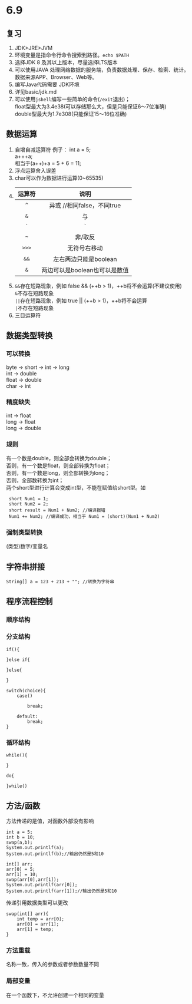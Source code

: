 # 6.9
## 复习
1. JDK>JRE>JVM
2. 环境变量是指命令行命令搜索到路径。`echo $PATH`
3. 选择JDK 8 及其以上版本，尽量选择LTS版本
4. 可以使用JAVA 处理网络数据的服务端，负责数据处理、保存、检索、统计。数据来源APP、Browser、Web等。
5. 编写Java代码需要 JDK环境
6. 详见basic/jdk.md
7. 可以使用`jshell`编写一些简单的命令(`/exit`退出)；<br>
   float型最大为3.4e38(可以存储那么大，但是只能保证6～7位准确)<br>
   double型最大为1.7e308(只能保证15～16位准确)

## 数据运算
1. 自增自减运算符
   例子：
   int a = 5; <br>
   a+++a;<br>
   相当于(a++)+a = 5 + 6 = 11;<br>
2. 浮点运算舍入误差
3. char可以作为数据进行运算(0~65535)
4. 运算符|说明
   :-:|:-:
   `^`|异或 //相同false，不同true
   `&`| 与
   `|`| 或
   `~`| 非/取反
   `>>>`| 无符号右移动
   `&&` | 左右两边只能是boolean
   `&` | 两边可以是boolean也可以是数值
5. `&&`存在短路现象，例如 false && (++b > 1)，++b将不会运算(不建议使用)<br>
   `&`不存在短路现象<br>
   `||`存在短路现象，例如 true || (++b > 1)，++b将不会运算<br>
   `|`不存在短路现象<br>
6. 三目运算符

## 数据类型转换
### 可以转换
byte -> short -> int -> long<br>
int -> double<br>
float -> double<br>
char -> int
### 精度缺失
int -> float<br>
long -> float<br>
long -> double<br>

### 规则
有一个数是double，则全部会转换为double；<br>
否则，有一个数是float，则全部转换为float；<br>
否则，有一个数是long，则全部转换为long；<br>
否则，全部数转换为int；<br>
两个short型进行计算会变成int型，不能在赋值给short型。如
```
 short Num1 = 1; 
 short Num2 = 2;
 short result = Num1 + Num2; //编译报错
 Num1 += Num2; //编译成功，相当于 Num1 = (short)(Num1 + Num2)
```

### 强制类型转换
(类型)数字/变量名

## 字符串拼接
```
String[] a = 123 + 213 + ""; //转换为字符串
```

## 程序流程控制

### 顺序结构

### 分支结构
```
if(){

}else if{

}else{

}
```
```
switch(choice){
    case()

        break;

    default:
        break;
}
```
### 循环结构
```
while(){

}
```
```
do{

}while()
```

## 方法/函数
方法传递的是值，对函数外部没有影响
```
int a = 5;
int b = 10;
swap(a,b);
System.out.printlf(a);
System.out.printlf(b);//输出仍然是5和10

int[] arr;
arr[0] = 5;
arr[1] = 10;
swap(arr[0],arr[1]);
System.out.printlf(arr[0]);
System.out.printlf(arr[1]);//输出仍然是5和10
```
传递引用数据类型可以更改
```
swap(int[] arr){
    int temp = arr[0];
    arr[0] = arr[1];
    arr[1] = temp;
}
```

### 方法重载
名称一致，传入的参数或者参数数量不同

### 局部变量
在一个函数下，不允许创建一个相同的变量

